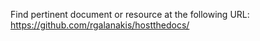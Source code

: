 Find pertinent document or resource at the following URL:
https://github.com/rgalanakis/hostthedocs/
